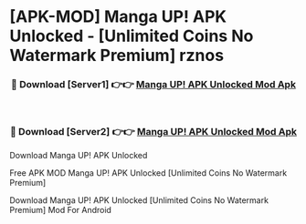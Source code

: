 # [APK-MOD] Manga UP! APK Unlocked - [Unlimited Coins No Watermark Premium] rznos



<div align="center">
<h3>🔴 Download [Server1] 👉👉 <a href="https://momento.my/?title=Manga_UP!_APK_Unlocked">Manga UP! APK Unlocked Mod Apk</a></h3><br>

<h3>🔴 Download [Server2] 👉👉 <a href="https://momento.my/?title=Manga_UP!_APK_Unlocked">Manga UP! APK Unlocked Mod Apk</a></h3>
</div>



Download Manga UP! APK Unlocked 

Free APK MOD Manga UP! APK Unlocked [Unlimited Coins No Watermark Premium]

Download Manga UP! APK Unlocked [Unlimited Coins No Watermark Premium] Mod For Android
